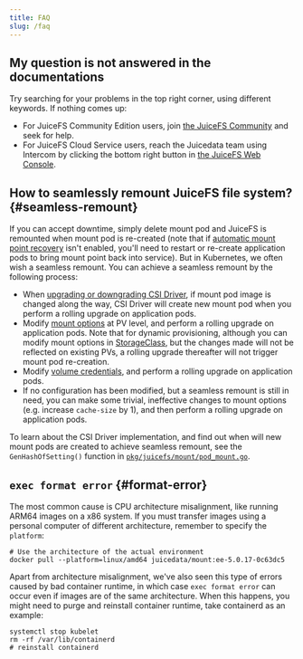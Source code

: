 ```yaml
---
title: FAQ
slug: /faq
---
```


## My question is not answered in the documentations

Try searching for your problems in the top right corner, using different keywords. If nothing comes up:

* For JuiceFS Community Edition users, join [the JuiceFS Community](https://juicefs.com/en/community) and seek for help.
* For JuiceFS Cloud Service users, reach the Juicedata team using Intercom by clicking the bottom right button in [the JuiceFS Web Console](https://juicefs.com/console).

## How to seamlessly remount JuiceFS file system? {#seamless-remount}

If you can accept downtime, simply delete mount pod and JuiceFS is remounted when mount pod is re-created (note that if [automatic mount point recovery](./guide/pv.md#automatic-mount-point-recovery) isn't enabled, you'll need to restart or re-create application pods to bring mount point back into service). But in Kubernetes, we often wish a seamless remount. You can achieve a seamless remount by the following process:

* When [upgrading or downgrading CSI Driver](./administration/upgrade-csi-driver.md), if mount pod image is changed along the way, CSI Driver will create new mount pod when you perform a rolling upgrade on application pods.
* Modify [mount options](./guide/pv.md#mount-options) at PV level, and perform a rolling upgrade on application pods. Note that for dynamic provisioning, although you can modify mount options in [StorageClass](./guide/pv.md#create-storage-class), but the changes made will not be reflected on existing PVs, a rolling upgrade thereafter will not trigger mount pod re-creation.
* Modify [volume credentials](./guide/pv.md#volume-credentials), and perform a rolling upgrade on application pods.
* If no configuration has been modified, but a seamless remount is still in need, you can make some trivial, ineffective changes to mount options (e.g. increase `cache-size` by 1), and then perform a rolling upgrade on application pods.

To learn about the CSI Driver implementation, and find out when will new mount pods are created to achieve seamless remount, see the `GenHashOfSetting()` function in [`pkg/juicefs/mount/pod_mount.go`](https://github.com/juicedata/juicefs-csi-driver/blob/master/pkg/juicefs/mount/pod_mount.go).

## `exec format error` {#format-error}

The most common cause is CPU architecture misalignment, like running ARM64 images on a x86 system. If you must transfer images using a personal computer of different architecture, remember to specify the `platform`:

```shell
# Use the architecture of the actual environment
docker pull --platform=linux/amd64 juicedata/mount:ee-5.0.17-0c63dc5
```

Apart from architecture misalignment, we've also seen this type of errors caused by bad container runtime, in which case `exec format error` can occur even if images are of the same architecture. When this happens, you might need to purge and reinstall container runtime, take containerd as an example:

```shell
systemctl stop kubelet
rm -rf /var/lib/containerd
# reinstall containerd
```
